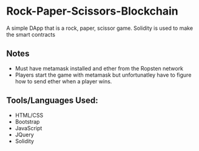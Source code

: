 # Rock-Paper-Scissors-Blockchain
A simple DApp that is a rock, paper, scissor game. Solidity is used to make the smart contracts

## Notes
- Must have metamask installed and ether from the Ropsten network
- Players start the game with metamask but unfortunatley have to figure how to send ether when a player wins. 

## Tools/Languages Used:

- HTML/CSS
- Bootstrap
- JavaScript
- JQuery
- Solidity

